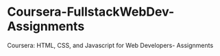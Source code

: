 # Coursera-FullstackWebDev-Assignments
Coursera: HTML, CSS, and Javascript for Web Developers- Assignments
